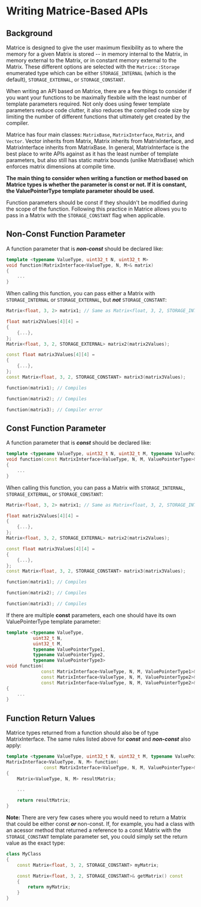# Writing Matrice-Based APIs

## Background

Matrice is designed to give the user maximum flexibility as to where the memory for a given Matrix is stored -- in memory internal to the Matrix, in memory external to the Matrix, or in constant memory external to the Matrix. These different options are selected with the `Matrice::Storage` enumerated type which can be either `STORAGE_INTERNAL` (which is the default), `STORAGE_EXTERNAL`, or `STORAGE_CONSTANT`.

When writing an API based on Matrice, there are a few things to consider if you want your functions to be maximally flexbile with the least number of template parameters required. Not only does using fewer template parameters reduce code clutter, it also reduces the compiled code size by limiting the number of different functions that ultimately get created by the compiler.

Matrice has four main classes: `MatrixBase`, `MatrixInterface`, `Matrix`, and `Vector`. Vector inherits from Matrix, Matrix inherits from MatrixInterface, and MatrixInterface inherits from MatrixBase. In general, MatrixInterface is the best place to write APIs against as it has the least number of template parameters, but also still has static matrix bounds (unlike MatrixBase) which enforces matrix dimensions at compile time.

**The main thing to consider when writing a function or method based on Matrice types is whether the parameter is const or not. If it is constant, the ValuePointerType template parameter should be used.**

Function parameters should be const if they shouldn't be modified during the scope of the function. Following this practice in Matrice allows you to pass in a Matrix with the `STORAGE_CONSTANT` flag when applicable.

## Non-Const Function Parameter

A function parameter that is _**non-const**_ should be declared like:

``` c++
template <typename ValueType, uint32_t N, uint32_t M>
void function(MatrixInterface<ValueType, N, M>& matrix)
{
    ...
}
```

When calling this function, you can pass either a Matrix with `STORAGE_INTERNAL` or `STORAGE_EXTERNAL`, but _**not**_ `STORAGE_CONSTANT`:

``` c++
Matrix<float, 3, 2> matrix1; // Same as Matrix<float, 3, 2, STORAGE_INTERNAL>

float matrix2Values[4][4] =
{
    {...},
};
Matrix<float, 3, 2, STORAGE_EXTERNAL> matrix2(matrix2Values);

const float matrix3Values[4][4] =
{
    {...},
};
const Matrix<float, 3, 2, STORAGE_CONSTANT> matrix3(matrix3Values);

function(matrix1); // Compiles

function(matrix2); // Compiles

function(matrix3); // Compiler error
```

## Const Function Parameter

A function parameter that is _**const**_ should be declared like:

``` c++
template <typename ValueType, uint32_t N, uint32_t M, typename ValuePointerType>
void function(const MatrixInterface<ValueType, N, M, ValuePointerType>& matrix)
{
    ...
}
```

When calling this function, you can pass a Matrix with `STORAGE_INTERNAL`, `STORAGE_EXTERNAL`, or `STORAGE_CONSTANT`:

``` c++
Matrix<float, 3, 2> matrix1; // Same as Matrix<float, 3, 2, STORAGE_INTERNAL>

float matrix2Values[4][4] =
{
    {...},
};
Matrix<float, 3, 2, STORAGE_EXTERNAL> matrix2(matrix2Values);

const float matrix3Values[4][4] =
{
    {...},
};
const Matrix<float, 3, 2, STORAGE_CONSTANT> matrix3(matrix3Values);

function(matrix1); // Compiles

function(matrix2); // Compiles

function(matrix3); // Compiles
```

If there are multiple **const** parameters, each one should have its own ValuePointerType template parameter:

``` c++
template <typename ValueType,
          uint32_t N,
          uint32_t M,
          typename ValuePointerType1,
          typename ValuePointerType2,
          typename ValuePointerType3>
void function(
             const MatrixInterface<ValueType, N, M, ValuePointerType1>& matrix1,
             const MatrixInterface<ValueType, N, M, ValuePointerType2>& matrix2,
             const MatrixInterface<ValueType, N, M, ValuePointerType2>& matrix3)
{
    ...
}
```

## Function Return Values

Matrice types returned from a function should also be of type MatrixInterface. The same rules listed above for _**const**_ and _**non-const**_ also apply:

``` c++
template <typename ValueType, uint32_t N, uint32_t M, typename ValuePointerType>
MatrixInterface<ValueType, N, M> function(
              const MatrixInterface<ValueType, N, M, ValuePointerType>& matrix1)
{
    Matrix<ValueType, N, M> resultMatrix;

    ...

    return resultMatrix;
}
```

**Note:** There are very few cases where you would need to return a Matrix that could be either const _**or**_ non-const. If, for example, you had a class with an acessor method that returned a reference to a const Matrix with the `STORAGE_CONSTANT` template parameter set, you could simply set the return value as the exact type:

``` c++
class MyClass
{
    const Matrix<float, 3, 2, STORAGE_CONSTANT> myMatrix;

    const Matrix<float, 3, 2, STORAGE_CONSTANT>& getMatrix() const
    {
        return myMatrix;
    }
}
```

